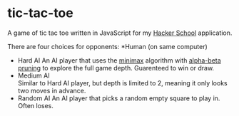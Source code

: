 tic-tac-toe
===========
A game of tic tac toe written in JavaScript for my [Hacker School](https://www.hackerschool.com/) application. 

There are four choices for opponents: 
*Human (on same computer)
* Hard AI
    An AI player that uses the [minimax](http://en.wikipedia.org/wiki/Minimax) algorithm with [alpha-beta pruning](http://en.wikipedia.org/wiki/Alpha%E2%80%93beta_pruning) to explore the full game depth. Guarenteed to win or draw.   
* Medium AI    
    Similar to Hard AI player, but depth is limited to 2, meaning it only looks two moves in advance. 
* Random AI
    An AI player that picks a random empty square to play in. Often loses. 

    
